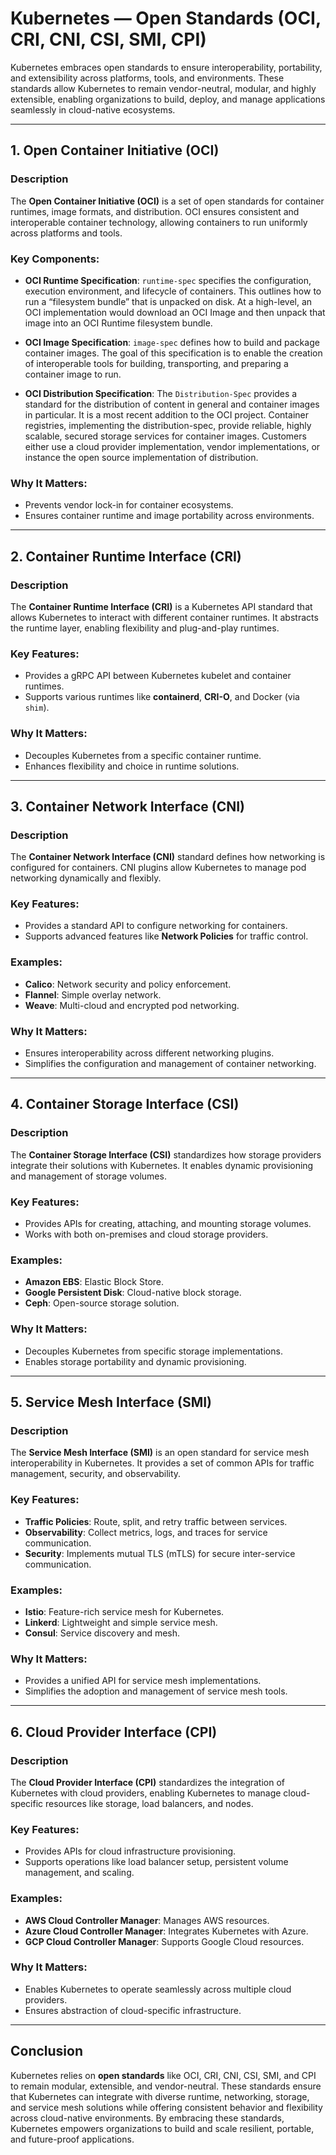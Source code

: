 # Kubernetes — Open Standards (OCI, CRI, CNI, CSI, SMI, CPI)

Kubernetes embraces open standards to ensure interoperability, portability, and extensibility across platforms, tools, and environments. These standards allow Kubernetes to remain vendor-neutral, modular, and highly extensible, enabling organizations to build, deploy, and manage applications seamlessly in cloud-native ecosystems.

---

## **1. Open Container Initiative (OCI)**

### **Description**

The **Open Container Initiative (OCI)** is a set of open standards for container runtimes, image formats, and distribution. OCI ensures consistent and interoperable container technology, allowing containers to run uniformly across platforms and tools.

### **Key Components**:

- **OCI Runtime Specification**: `runtime-spec` specifies the configuration, execution environment, and lifecycle of containers.
  This outlines how to run a “filesystem bundle” that is unpacked on disk. At a high-level, an OCI implementation would download an OCI Image and then unpack that image into an OCI Runtime filesystem bundle.

- **OCI Image Specification**: `image-spec` defines how to build and package container images.
  The goal of this specification is to enable the creation of interoperable tools for building, transporting, and preparing a container image to run.

- **OCI Distribution Specification**: The `Distribution-Spec` provides a standard for the distribution of content in general and container images in particular. It is a most recent addition to the OCI project.
  Container registries, implementing the distribution-spec, provide reliable, highly scalable, secured storage services for container images.
  Customers either use a cloud provider implementation, vendor implementations, or instance the open source implementation of distribution.

### **Why It Matters**:

- Prevents vendor lock-in for container ecosystems.
- Ensures container runtime and image portability across environments.

---

## **2. Container Runtime Interface (CRI)**

### **Description**

The **Container Runtime Interface (CRI)** is a Kubernetes API standard that allows Kubernetes to interact with different container runtimes. It abstracts the runtime layer, enabling flexibility and plug-and-play runtimes.

### **Key Features**:

- Provides a gRPC API between Kubernetes kubelet and container runtimes.
- Supports various runtimes like **containerd**, **CRI-O**, and Docker (via `shim`).

### **Why It Matters**:

- Decouples Kubernetes from a specific container runtime.
- Enhances flexibility and choice in runtime solutions.

---

## **3. Container Network Interface (CNI)**

### **Description**

The **Container Network Interface (CNI)** standard defines how networking is configured for containers. CNI plugins allow Kubernetes to manage pod networking dynamically and flexibly.

### **Key Features**:

- Provides a standard API to configure networking for containers.
- Supports advanced features like **Network Policies** for traffic control.

### **Examples**:

- **Calico**: Network security and policy enforcement.
- **Flannel**: Simple overlay network.
- **Weave**: Multi-cloud and encrypted pod networking.

### **Why It Matters**:

- Ensures interoperability across different networking plugins.
- Simplifies the configuration and management of container networking.

---

## **4. Container Storage Interface (CSI)**

### **Description**

The **Container Storage Interface (CSI)** standardizes how storage providers integrate their solutions with Kubernetes. It enables dynamic provisioning and management of storage volumes.

### **Key Features**:

- Provides APIs for creating, attaching, and mounting storage volumes.
- Works with both on-premises and cloud storage providers.

### **Examples**:

- **Amazon EBS**: Elastic Block Store.
- **Google Persistent Disk**: Cloud-native block storage.
- **Ceph**: Open-source storage solution.

### **Why It Matters**:

- Decouples Kubernetes from specific storage implementations.
- Enables storage portability and dynamic provisioning.

---

## **5. Service Mesh Interface (SMI)**

### **Description**

The **Service Mesh Interface (SMI)** is an open standard for service mesh interoperability in Kubernetes. It provides a set of common APIs for traffic management, security, and observability.

### **Key Features**:

- **Traffic Policies**: Route, split, and retry traffic between services.
- **Observability**: Collect metrics, logs, and traces for service communication.
- **Security**: Implements mutual TLS (mTLS) for secure inter-service communication.

### **Examples**:

- **Istio**: Feature-rich service mesh for Kubernetes.
- **Linkerd**: Lightweight and simple service mesh.
- **Consul**: Service discovery and mesh.

### **Why It Matters**:

- Provides a unified API for service mesh implementations.
- Simplifies the adoption and management of service mesh tools.

---

## **6. Cloud Provider Interface (CPI)**

### **Description**

The **Cloud Provider Interface (CPI)** standardizes the integration of Kubernetes with cloud providers, enabling Kubernetes to manage cloud-specific resources like storage, load balancers, and nodes.

### **Key Features**:

- Provides APIs for cloud infrastructure provisioning.
- Supports operations like load balancer setup, persistent volume management, and scaling.

### **Examples**:

- **AWS Cloud Controller Manager**: Manages AWS resources.
- **Azure Cloud Controller Manager**: Integrates Kubernetes with Azure.
- **GCP Cloud Controller Manager**: Supports Google Cloud resources.

### **Why It Matters**:

- Enables Kubernetes to operate seamlessly across multiple cloud providers.
- Ensures abstraction of cloud-specific infrastructure.

---

## **Conclusion**

Kubernetes relies on **open standards** like OCI, CRI, CNI, CSI, SMI, and CPI to remain modular, extensible, and vendor-neutral. These standards ensure that Kubernetes can integrate with diverse runtime, networking, storage, and service mesh solutions while offering consistent behavior and flexibility across cloud-native environments. By embracing these standards, Kubernetes empowers organizations to build and scale resilient, portable, and future-proof applications.
